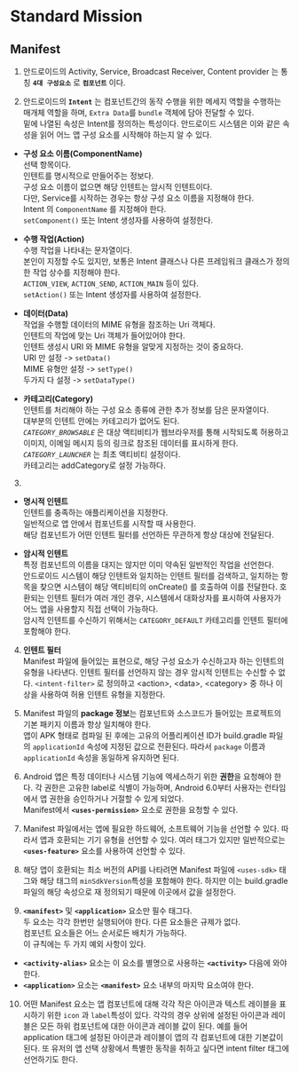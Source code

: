 <!DOCTYPE html>
<html>

<head>
  <meta charset="utf-8">
  <meta name="viewport" content="width=device-width, initial-scale=1.0">
  <title>1Week_manifest</title>
  <link rel="stylesheet" href="https://stackedit.io/style.css" />
</head>

<body class="stackedit">
  <div class="stackedit__html"><h1 id="standard-mission">Standard Mission</h1>
<h2 id="manifest">Manifest</h2>
<ol>
<li>
<p>안드로이드의 Activity, Service, Broadcast Receiver, Content provider 는 통칭 <strong><code>4대 구성요소</code></strong> 로  <strong><code>컴포넌트</code></strong> 이다.</p>
</li>
<li>
<p>안드로이드의 <strong><code>Intent</code></strong> 는 컴포넌트간의 동작 수행을 위한 메세지 역할을 수행하는 매개체 역할을 하며, <code>Extra Data</code>를 <code>bundle</code> 객체에 담아 전달할 수 있다.<br>
밑에 나열된 속성은 Intent를 정의하는 특성이다. 안드로이드 시스템은 이와 같은 속성을 읽어 어느 앱 구성 요소를 시작해야 하는지 알 수 있다.</p>
</li>
</ol>
<ul>
<li>
<p><strong>구성 요소 이름(ComponentName)</strong><br>
선택 항목이다.<br>
인텐트를 명시적으로 만들어주는 정보다.<br>
구성 요소 이름이 없으면 해당 인텐트는 암시적 인텐트이다.<br>
다만, Service를 시작하는 경우는 항상 구성 요소 이름을 지정해야 한다.<br>
Intent 의 <code>ComponentName</code> 를 지정해야 한다.<br>
<code>setComponent()</code> 또는 Intent 생성자를 사용하여 설정한다.</p>
</li>
<li>
<p><strong>수행 작업(Action)</strong><br>
수행 작업을 나타내는 문자열이다.<br>
본인이 지정할 수도 있지만, 보통은 Intent 클래스나 다른 프레임워크 클래스가 정의한 작업 상수를 지정해야 한다.<br>
<code>ACTION_VIEW</code>, <code>ACTION_SEND</code>, <code>ACTION_MAIN</code> 등이 있다.<br>
<code>setAction()</code> 또는 Intent 생성자를 사용하여 설정한다.</p>
</li>
<li>
<p><strong>데이터(Data)</strong><br>
작업을 수행할 데이터의 MIME 유형을 참조하는 Uri 객체다.<br>
인텐트의 작업에 맞는 Uri 객체가 들어있어야 한다.<br>
인텐트 생성시 URI 와 MIME 유형을 알맞게 지정하는 것이 중요하다.<br>
URI 만 설정 -&gt; <code>setData()</code><br>
MIME 유형만 설정 -&gt; <code>setType()</code><br>
두가지 다 설정 -&gt;  <code>setDataType()</code></p>
</li>
<li>
<p><strong>카테고리(Category)</strong><br>
인텐트를 처리해야 하는 구성 요소 종류에 관한 추가 정보를 담은 문자열이다.<br>
대부분의 인텐트 안에는 카테고리가 없어도 된다.<br>
<em><code>CATEGORY_BROWSABLE</code></em> 은 대상 액티비티가 웹브라우저를 통해 시작되도록 허용하고 이미지, 이메일 메시지 등의 링크로 참조된 데이터를 표시하게 한다.<br>
<em><code>CATEGORY_LAUNCHER</code></em> 는 최초 액티비티 설정이다.<br>
카테고리는 addCategory로 설정 가능하다.</p>
</li>
</ul>
<ol start="3">
<li></li>
</ol>
<ul>
<li>
<p><strong>명시적 인텐트</strong><br>
인텐트를 충족하는 애플리케이션을 지정한다.<br>
일반적으로 앱 안에서 컴포넌트를 시작할 때 사용한다.<br>
해당 컴포넌트가 어떤 인텐트 필터를 선언하든 무관하게 항상 대상에 전달된다.</p>
</li>
<li>
<p><strong>암시적 인텐트</strong><br>
특정 컴포넌트의 이름을 대지는 않지만 이미 약속된 일반적인 작업을 선언한다.<br>
안드로이드 시스템이 해당 인텐트와 일치하는 인텐트 필터를 검색하고, 일치하는 항목을 찾으면 시스템이 해당 액티비티의 onCreate() 를 호출하여 이를 전달한다. 호환되는 인텐트 필터가 여러 개인 경우, 시스템에서 대화상자를 표시하여 사용자가 어느 앱을 사용할지 직접 선택이 가능하다.<br>
암시적 인텐트를 수신하기 위해서는 <code>CATEGORY_DEFAULT</code> 카테고리를 인텐트 필터에 포함해야 한다.</p>
</li>
</ul>
<ol start="4">
<li>
<p><strong>인텐트 필터</strong><br>
Manifest 파일에 들어있는 표현으로, 해당 구성 요소가 수신하고자 하는 인텐트의 유형을 나타낸다. 인텐트 필터를 선언하지 않는 경우 암시적 인텐트는 수신할 수 없다. <code>&lt;intent-filter&gt;</code> 로 정의하고 &lt;action&gt;, &lt;data&gt;, &lt;category&gt; 중 하나 이상을 사용하여 허용 인텐트 유형을 지정한다.</p>
</li>
<li>
<p>Manifest 파일의 <strong>package 정보</strong>는 컴포넌트와 소스코드가 들어있는 프로젝트의 기본 패키지 이름과 항상 일치해야 한다.<br>
앱이 APK 형태로 컴파일 된 후에는 고유의 어플리케이션 ID가  build.gradle 파일의 <code>applicationId</code> 속성에 지정된 값으로 전환된다. 따라서 <code>package</code> 이름과 <code>applicationId</code> 속성을 동일하게 유지하면 된다.</p>
</li>
<li>
<p>Android 앱은 특정 데이터나 시스템 기능에 엑세스하기 위한 <strong>권한</strong>을 요청해야 한다. 각 권한은 고유한 label로 식별이 가능하며, Android 6.0부터 사용자는 런타임에서 앱 권한을 승인하거나 거절할 수 있게 되었다.<br>
Manifest에서 <strong><code>&lt;uses-permission&gt;</code></strong> 요소로 권한을 요청할 수 있다.</p>
</li>
<li>
<p>Manifest 파일에서는 앱에 필요한 하드웨어, 소프트웨어 기능을 선언할 수 있다. 따라서 앱과 호환되는 기기 유형을 선언할 수 있다. 여러 태그가 있지만 일반적으로는 <strong><code>&lt;uses-feature&gt;</code></strong> 요소를 사용하여 선언할 수 있다.</p>
</li>
<li>
<p>해당 앱이 호환되는 최소 버전의 API를 나타려면 Manifest 파일에 <code>&lt;uses-sdk&gt;</code> 태그와 해당 태그의 <code>minSdkVersion</code>특성을 포함해야 한다. 하지만 이는 build.gradle 파일의 해당 속성으로 재 정의되기 때문에 이곳에서 값을 설정한다.</p>
</li>
<li>
<p><strong><code>&lt;manifest&gt;</code></strong> 및 <strong><code>&lt;application&gt;</code></strong> 요소만 필수 태그다.<br>
두 요소는 각각 한번만 실행되어야 한다. 다른 요소들은 규제가 없다.<br>
컴포넌트 요소들은 어느 순서로든 배치가 가능하다.<br>
이 규칙에는 두 가지 예외 사항이 있다.</p>
</li>
</ol>
<ul>
<li><strong><code>&lt;activity-alias&gt;</code></strong> 요소는 이 요소를 별명으로 사용하는 <strong><code>&lt;activity&gt;</code></strong> 다음에 와야한다.</li>
<li><strong><code>&lt;application&gt;</code></strong> 요소는 <strong><code>&lt;manifest&gt;</code></strong> 요소 내부의 마지막 요소여야 한다.</li>
</ul>
<ol start="10">
<li>어떤 Manifest 요소는 앱 컴포넌트에 대해 각각 작은 아이콘과 텍스트 레이블을 표시하기 위한 <code>icon</code> 과 <code>label</code>특성이 있다. 각각의 경우 상위에 설정된 아이콘과 레이블은 모든 하위 컴포넌트에 대한 아이콘과 레이블 값이 된다. 예를 들어 application 태그에 설정된 아이콘과 레이블이 앱의 각 컴포넌트에 대한 기본값이 된다. 또 유저의 앱 선택 상황에서 특별한 동작을 취하고 싶다면 intent filter 태그에 선언하기도 한다.</li>
</ol>
</div>
</body>

</html>
